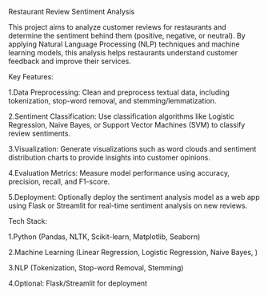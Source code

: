 Restaurant Review Sentiment Analysis

This project aims to analyze customer reviews for restaurants and determine the sentiment behind them (positive, negative, or neutral). By applying Natural Language Processing (NLP) techniques and machine learning models, this analysis helps restaurants understand customer feedback and improve their services.

Key Features:

1.Data Preprocessing: Clean and preprocess textual data, including tokenization, stop-word removal, and stemming/lemmatization.

2.Sentiment Classification: Use classification algorithms like Logistic Regression, Naive Bayes, or Support Vector Machines (SVM) to classify review sentiments.

3.Visualization: Generate visualizations such as word clouds and sentiment distribution charts to provide insights into customer opinions.

4.Evaluation Metrics: Measure model performance using accuracy, precision, recall, and F1-score.

5.Deployment: Optionally deploy the sentiment analysis model as a web app using Flask or Streamlit for real-time sentiment analysis on new reviews.

Tech Stack:

1.Python (Pandas, NLTK, Scikit-learn, Matplotlib, Seaborn)

2.Machine Learning (Linear Regression, Logistic Regression, Naive Bayes, )

3.NLP (Tokenization, Stop-word Removal, Stemming)

4.Optional: Flask/Streamlit for deployment
